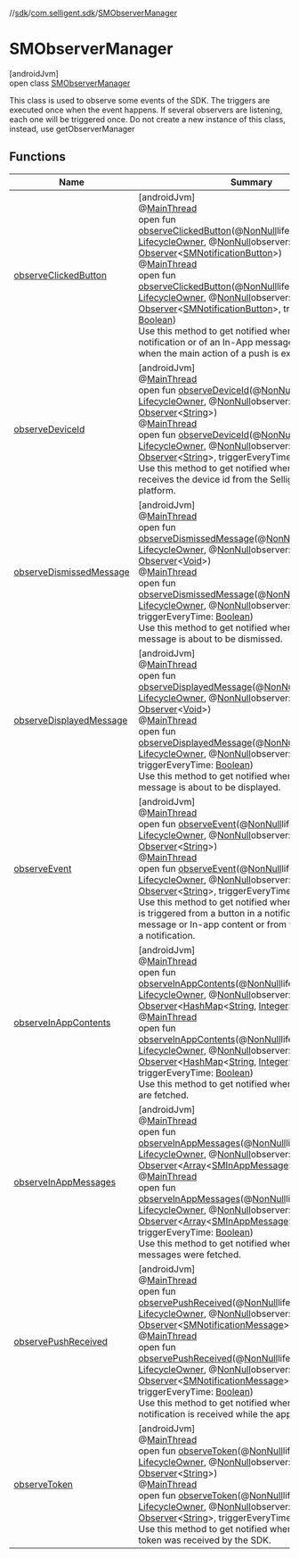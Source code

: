 //[sdk](../../../index.md)/[com.selligent.sdk](../index.md)/[SMObserverManager](index.md)

# SMObserverManager

[androidJvm]\
open class [SMObserverManager](index.md)

This class is used to observe some events of the SDK. The triggers are executed once when the event happens. If several observers are listening, each one will be triggered once. Do not create a new instance of this class, instead, use getObserverManager

## Functions

| Name | Summary |
|---|---|
| [observeClickedButton](observe-clicked-button.md) | [androidJvm]<br>@[MainThread](https://developer.android.com/reference/kotlin/androidx/annotation/MainThread.html)<br>open fun [observeClickedButton](observe-clicked-button.md)(@[NonNull](https://developer.android.com/reference/kotlin/androidx/annotation/NonNull.html)lifecycleOwner: [LifecycleOwner](https://developer.android.com/reference/kotlin/androidx/lifecycle/LifecycleOwner.html), @[NonNull](https://developer.android.com/reference/kotlin/androidx/annotation/NonNull.html)observer: [Observer](https://developer.android.com/reference/kotlin/androidx/lifecycle/Observer.html)&lt;[SMNotificationButton](../-s-m-notification-button/index.md)&gt;)<br>@[MainThread](https://developer.android.com/reference/kotlin/androidx/annotation/MainThread.html)<br>open fun [observeClickedButton](observe-clicked-button.md)(@[NonNull](https://developer.android.com/reference/kotlin/androidx/annotation/NonNull.html)lifecycleOwner: [LifecycleOwner](https://developer.android.com/reference/kotlin/androidx/lifecycle/LifecycleOwner.html), @[NonNull](https://developer.android.com/reference/kotlin/androidx/annotation/NonNull.html)observer: [Observer](https://developer.android.com/reference/kotlin/androidx/lifecycle/Observer.html)&lt;[SMNotificationButton](../-s-m-notification-button/index.md)&gt;, triggerEveryTime: [Boolean](https://kotlinlang.org/api/latest/jvm/stdlib/kotlin/-boolean/index.html))<br>Use this method to get notified when a button of an notification or of an In-App message is clicked or when the main action of a push is executed. |
| [observeDeviceId](observe-device-id.md) | [androidJvm]<br>@[MainThread](https://developer.android.com/reference/kotlin/androidx/annotation/MainThread.html)<br>open fun [observeDeviceId](observe-device-id.md)(@[NonNull](https://developer.android.com/reference/kotlin/androidx/annotation/NonNull.html)lifecycleOwner: [LifecycleOwner](https://developer.android.com/reference/kotlin/androidx/lifecycle/LifecycleOwner.html), @[NonNull](https://developer.android.com/reference/kotlin/androidx/annotation/NonNull.html)observer: [Observer](https://developer.android.com/reference/kotlin/androidx/lifecycle/Observer.html)&lt;[String](https://developer.android.com/reference/kotlin/java/lang/String.html)&gt;)<br>@[MainThread](https://developer.android.com/reference/kotlin/androidx/annotation/MainThread.html)<br>open fun [observeDeviceId](observe-device-id.md)(@[NonNull](https://developer.android.com/reference/kotlin/androidx/annotation/NonNull.html)lifecycleOwner: [LifecycleOwner](https://developer.android.com/reference/kotlin/androidx/lifecycle/LifecycleOwner.html), @[NonNull](https://developer.android.com/reference/kotlin/androidx/annotation/NonNull.html)observer: [Observer](https://developer.android.com/reference/kotlin/androidx/lifecycle/Observer.html)&lt;[String](https://developer.android.com/reference/kotlin/java/lang/String.html)&gt;, triggerEveryTime: [Boolean](https://kotlinlang.org/api/latest/jvm/stdlib/kotlin/-boolean/index.html))<br>Use this method to get notified when the SDK receives the device id from the Selligent Mobile platform. |
| [observeDismissedMessage](observe-dismissed-message.md) | [androidJvm]<br>@[MainThread](https://developer.android.com/reference/kotlin/androidx/annotation/MainThread.html)<br>open fun [observeDismissedMessage](observe-dismissed-message.md)(@[NonNull](https://developer.android.com/reference/kotlin/androidx/annotation/NonNull.html)lifecycleOwner: [LifecycleOwner](https://developer.android.com/reference/kotlin/androidx/lifecycle/LifecycleOwner.html), @[NonNull](https://developer.android.com/reference/kotlin/androidx/annotation/NonNull.html)observer: [Observer](https://developer.android.com/reference/kotlin/androidx/lifecycle/Observer.html)&lt;[Void](https://developer.android.com/reference/kotlin/java/lang/Void.html)&gt;)<br>@[MainThread](https://developer.android.com/reference/kotlin/androidx/annotation/MainThread.html)<br>open fun [observeDismissedMessage](observe-dismissed-message.md)(@[NonNull](https://developer.android.com/reference/kotlin/androidx/annotation/NonNull.html)lifecycleOwner: [LifecycleOwner](https://developer.android.com/reference/kotlin/androidx/lifecycle/LifecycleOwner.html), @[NonNull](https://developer.android.com/reference/kotlin/androidx/annotation/NonNull.html)observer: [Observer](https://developer.android.com/reference/kotlin/androidx/lifecycle/Observer.html)&lt;[Void](https://developer.android.com/reference/kotlin/java/lang/Void.html)&gt;, triggerEveryTime: [Boolean](https://kotlinlang.org/api/latest/jvm/stdlib/kotlin/-boolean/index.html))<br>Use this method to get notified when an In-App message is about to be dismissed. |
| [observeDisplayedMessage](observe-displayed-message.md) | [androidJvm]<br>@[MainThread](https://developer.android.com/reference/kotlin/androidx/annotation/MainThread.html)<br>open fun [observeDisplayedMessage](observe-displayed-message.md)(@[NonNull](https://developer.android.com/reference/kotlin/androidx/annotation/NonNull.html)lifecycleOwner: [LifecycleOwner](https://developer.android.com/reference/kotlin/androidx/lifecycle/LifecycleOwner.html), @[NonNull](https://developer.android.com/reference/kotlin/androidx/annotation/NonNull.html)observer: [Observer](https://developer.android.com/reference/kotlin/androidx/lifecycle/Observer.html)&lt;[Void](https://developer.android.com/reference/kotlin/java/lang/Void.html)&gt;)<br>@[MainThread](https://developer.android.com/reference/kotlin/androidx/annotation/MainThread.html)<br>open fun [observeDisplayedMessage](observe-displayed-message.md)(@[NonNull](https://developer.android.com/reference/kotlin/androidx/annotation/NonNull.html)lifecycleOwner: [LifecycleOwner](https://developer.android.com/reference/kotlin/androidx/lifecycle/LifecycleOwner.html), @[NonNull](https://developer.android.com/reference/kotlin/androidx/annotation/NonNull.html)observer: [Observer](https://developer.android.com/reference/kotlin/androidx/lifecycle/Observer.html)&lt;[Void](https://developer.android.com/reference/kotlin/java/lang/Void.html)&gt;, triggerEveryTime: [Boolean](https://kotlinlang.org/api/latest/jvm/stdlib/kotlin/-boolean/index.html))<br>Use this method to get notified when an In-App message is about to be displayed. |
| [observeEvent](observe-event.md) | [androidJvm]<br>@[MainThread](https://developer.android.com/reference/kotlin/androidx/annotation/MainThread.html)<br>open fun [observeEvent](observe-event.md)(@[NonNull](https://developer.android.com/reference/kotlin/androidx/annotation/NonNull.html)lifecycleOwner: [LifecycleOwner](https://developer.android.com/reference/kotlin/androidx/lifecycle/LifecycleOwner.html), @[NonNull](https://developer.android.com/reference/kotlin/androidx/annotation/NonNull.html)observer: [Observer](https://developer.android.com/reference/kotlin/androidx/lifecycle/Observer.html)&lt;[String](https://developer.android.com/reference/kotlin/java/lang/String.html)&gt;)<br>@[MainThread](https://developer.android.com/reference/kotlin/androidx/annotation/MainThread.html)<br>open fun [observeEvent](observe-event.md)(@[NonNull](https://developer.android.com/reference/kotlin/androidx/annotation/NonNull.html)lifecycleOwner: [LifecycleOwner](https://developer.android.com/reference/kotlin/androidx/lifecycle/LifecycleOwner.html), @[NonNull](https://developer.android.com/reference/kotlin/androidx/annotation/NonNull.html)observer: [Observer](https://developer.android.com/reference/kotlin/androidx/lifecycle/Observer.html)&lt;[String](https://developer.android.com/reference/kotlin/java/lang/String.html)&gt;, triggerEveryTime: [Boolean](https://kotlinlang.org/api/latest/jvm/stdlib/kotlin/-boolean/index.html))<br>Use this method to get notified when a specific event is triggered from a button in a notification, In-App message or In-app content or from the main action of a notification. |
| [observeInAppContents](observe-in-app-contents.md) | [androidJvm]<br>@[MainThread](https://developer.android.com/reference/kotlin/androidx/annotation/MainThread.html)<br>open fun [observeInAppContents](observe-in-app-contents.md)(@[NonNull](https://developer.android.com/reference/kotlin/androidx/annotation/NonNull.html)lifecycleOwner: [LifecycleOwner](https://developer.android.com/reference/kotlin/androidx/lifecycle/LifecycleOwner.html), @[NonNull](https://developer.android.com/reference/kotlin/androidx/annotation/NonNull.html)observer: [Observer](https://developer.android.com/reference/kotlin/androidx/lifecycle/Observer.html)&lt;[HashMap](https://developer.android.com/reference/kotlin/java/util/HashMap.html)&lt;[String](https://developer.android.com/reference/kotlin/java/lang/String.html), [Integer](https://developer.android.com/reference/kotlin/java/lang/Integer.html)&gt;&gt;)<br>@[MainThread](https://developer.android.com/reference/kotlin/androidx/annotation/MainThread.html)<br>open fun [observeInAppContents](observe-in-app-contents.md)(@[NonNull](https://developer.android.com/reference/kotlin/androidx/annotation/NonNull.html)lifecycleOwner: [LifecycleOwner](https://developer.android.com/reference/kotlin/androidx/lifecycle/LifecycleOwner.html), @[NonNull](https://developer.android.com/reference/kotlin/androidx/annotation/NonNull.html)observer: [Observer](https://developer.android.com/reference/kotlin/androidx/lifecycle/Observer.html)&lt;[HashMap](https://developer.android.com/reference/kotlin/java/util/HashMap.html)&lt;[String](https://developer.android.com/reference/kotlin/java/lang/String.html), [Integer](https://developer.android.com/reference/kotlin/java/lang/Integer.html)&gt;&gt;, triggerEveryTime: [Boolean](https://kotlinlang.org/api/latest/jvm/stdlib/kotlin/-boolean/index.html))<br>Use this method to get notified when In-App contents are fetched. |
| [observeInAppMessages](observe-in-app-messages.md) | [androidJvm]<br>@[MainThread](https://developer.android.com/reference/kotlin/androidx/annotation/MainThread.html)<br>open fun [observeInAppMessages](observe-in-app-messages.md)(@[NonNull](https://developer.android.com/reference/kotlin/androidx/annotation/NonNull.html)lifecycleOwner: [LifecycleOwner](https://developer.android.com/reference/kotlin/androidx/lifecycle/LifecycleOwner.html), @[NonNull](https://developer.android.com/reference/kotlin/androidx/annotation/NonNull.html)observer: [Observer](https://developer.android.com/reference/kotlin/androidx/lifecycle/Observer.html)&lt;[Array](https://kotlinlang.org/api/latest/jvm/stdlib/kotlin/-array/index.html)&lt;[SMInAppMessage](../-s-m-in-app-message/index.md)&gt;&gt;)<br>@[MainThread](https://developer.android.com/reference/kotlin/androidx/annotation/MainThread.html)<br>open fun [observeInAppMessages](observe-in-app-messages.md)(@[NonNull](https://developer.android.com/reference/kotlin/androidx/annotation/NonNull.html)lifecycleOwner: [LifecycleOwner](https://developer.android.com/reference/kotlin/androidx/lifecycle/LifecycleOwner.html), @[NonNull](https://developer.android.com/reference/kotlin/androidx/annotation/NonNull.html)observer: [Observer](https://developer.android.com/reference/kotlin/androidx/lifecycle/Observer.html)&lt;[Array](https://kotlinlang.org/api/latest/jvm/stdlib/kotlin/-array/index.html)&lt;[SMInAppMessage](../-s-m-in-app-message/index.md)&gt;&gt;, triggerEveryTime: [Boolean](https://kotlinlang.org/api/latest/jvm/stdlib/kotlin/-boolean/index.html))<br>Use this method to get notified when new In-App messages were fetched. |
| [observePushReceived](observe-push-received.md) | [androidJvm]<br>@[MainThread](https://developer.android.com/reference/kotlin/androidx/annotation/MainThread.html)<br>open fun [observePushReceived](observe-push-received.md)(@[NonNull](https://developer.android.com/reference/kotlin/androidx/annotation/NonNull.html)lifecycleOwner: [LifecycleOwner](https://developer.android.com/reference/kotlin/androidx/lifecycle/LifecycleOwner.html), @[NonNull](https://developer.android.com/reference/kotlin/androidx/annotation/NonNull.html)observer: [Observer](https://developer.android.com/reference/kotlin/androidx/lifecycle/Observer.html)&lt;[SMNotificationMessage](../-s-m-notification-message/index.md)&gt;)<br>@[MainThread](https://developer.android.com/reference/kotlin/androidx/annotation/MainThread.html)<br>open fun [observePushReceived](observe-push-received.md)(@[NonNull](https://developer.android.com/reference/kotlin/androidx/annotation/NonNull.html)lifecycleOwner: [LifecycleOwner](https://developer.android.com/reference/kotlin/androidx/lifecycle/LifecycleOwner.html), @[NonNull](https://developer.android.com/reference/kotlin/androidx/annotation/NonNull.html)observer: [Observer](https://developer.android.com/reference/kotlin/androidx/lifecycle/Observer.html)&lt;[SMNotificationMessage](../-s-m-notification-message/index.md)&gt;, triggerEveryTime: [Boolean](https://kotlinlang.org/api/latest/jvm/stdlib/kotlin/-boolean/index.html))<br>Use this method to get notified when a push notification is received while the app is in foreground. |
| [observeToken](observe-token.md) | [androidJvm]<br>@[MainThread](https://developer.android.com/reference/kotlin/androidx/annotation/MainThread.html)<br>open fun [observeToken](observe-token.md)(@[NonNull](https://developer.android.com/reference/kotlin/androidx/annotation/NonNull.html)lifecycleOwner: [LifecycleOwner](https://developer.android.com/reference/kotlin/androidx/lifecycle/LifecycleOwner.html), @[NonNull](https://developer.android.com/reference/kotlin/androidx/annotation/NonNull.html)observer: [Observer](https://developer.android.com/reference/kotlin/androidx/lifecycle/Observer.html)&lt;[String](https://developer.android.com/reference/kotlin/java/lang/String.html)&gt;)<br>@[MainThread](https://developer.android.com/reference/kotlin/androidx/annotation/MainThread.html)<br>open fun [observeToken](observe-token.md)(@[NonNull](https://developer.android.com/reference/kotlin/androidx/annotation/NonNull.html)lifecycleOwner: [LifecycleOwner](https://developer.android.com/reference/kotlin/androidx/lifecycle/LifecycleOwner.html), @[NonNull](https://developer.android.com/reference/kotlin/androidx/annotation/NonNull.html)observer: [Observer](https://developer.android.com/reference/kotlin/androidx/lifecycle/Observer.html)&lt;[String](https://developer.android.com/reference/kotlin/java/lang/String.html)&gt;, triggerEveryTime: [Boolean](https://kotlinlang.org/api/latest/jvm/stdlib/kotlin/-boolean/index.html))<br>Use this method to get notified when a new Firebase token was received by the SDK. |
